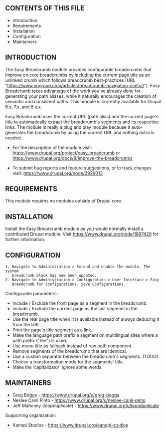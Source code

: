 CONTENTS OF THIS FILE
---------------------

 * Introduction
 * Requirements
 * Installation
 * Configuration
 * Maintainers


INTRODUCTION
------------

The Easy Breadcrumb module provides configurable breadcrumbs that improve on
core breadcrumbs by including the current page title as an unlinked crumb which
follows breadcrumb best-practices
(URL "https://www.nngroup.com/articles/breadcrumb-navigation-useful/").
Easy Breadcrumb takes advantage of the work you've already done for generating
your path aliases, while it naturally encourages the creation of semantic
and consistent paths. This module is currently available for Drupal 6.x, 7.x,
and 8.x.x.

Easy Breadcrumb uses the current URL (path alias) and the current page's title
to automatically extract the breadcrumb's segments and its respective links.
The module is really a plug and play module because it auto-generates the
breadcrumb by using the current URL and nothing extra is needed.

 * For the description of the module visit:
   https://www.drupal.org/project/easy_breadcrumb
   or
   https://www.drupal.org/docs/8/improve-the-breadcrumbs

 * To submit bug reports and feature suggestions, or to track changes visit:
   https://www.drupal.org/node/2929013


REQUIREMENTS
------------

This module requires no modules outside of Drupal core.


INSTALLATION
------------

Install the Easy Breadcrumb module as you would normally install a contributed
Drupal module. Visit https://www.drupal.org/node/1897420 for further
information.


CONFIGURATION
-------------

    1. Navigate to Administration > Extend and enable the module. The system
       breadcrumb block has now been updated.
    2. Navigate to Administration > Configuration > User Interface > Easy
       Breadcrumb for configurations. Save Configurations.

Configurable parameters:
 * Include / Exclude the front page as a segment in the breadcrumb.
 * Include / Exclude the current page as the last segment in the breadcrumb.
 * Use the real page title when it is available instead of always deducing it
   from the URL.
 * Print the page's title segment as a link.
 * Make the language path prefix a segment on multilingual sites where a path
   prefix ("/en") is used.
 * Use menu title as fallback instead of raw path component.
 * Remove segments of the breadcrumb that are identical.
 * Use a custom separator between the breadcrumb's segments. (TODO)
 * Choose a transformation mode for the segments' title.
 * Make the 'capitalizator' ignore some words.


MAINTAINERS
-----------

 * Greg Boggs - https://www.drupal.org/u/greg-boggs
 * Neslee Canil Pinto - https://www.drupal.org/u/neslee-canil-pinto
 * Jeff Mahoney (loopduplicate) - https://www.drupal.org/u/loopduplicate

Supporting organization:

 * Kanopi Studios - https://www.drupal.org/kanopi-studios
